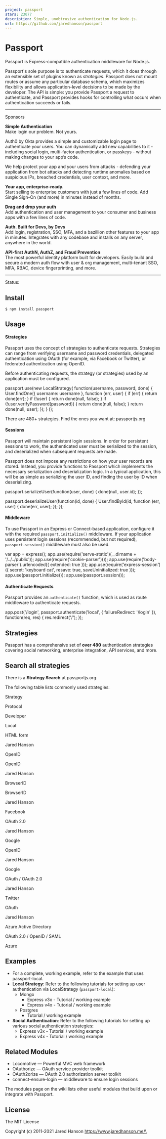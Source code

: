 ```yaml
---
project: passport
stars: 23077
description: Simple, unobtrusive authentication for Node.js.
url: https://github.com/jaredhanson/passport
---
```


Passport
========

Passport is Express\-compatible authentication middleware for Node.js.

Passport's sole purpose is to authenticate requests, which it does through an extensible set of plugins known as _strategies_. Passport does not mount routes or assume any particular database schema, which maximizes flexibility and allows application-level decisions to be made by the developer. The API is simple: you provide Passport a request to authenticate, and Passport provides hooks for controlling what occurs when authentication succeeds or fails.

* * *

Sponsors  

**Simple Authentication**  
Make login our problem. Not yours.

Auth0 by Okta provides a simple and customizable login page to authenticate your users. You can dynamically add new capabilities to it - including social login, multi-factor authentication, or passkeys - without making changes to your app’s code.

We help protect your app and your users from attacks - defending your application from bot attacks and detecting runtime anomalies based on suspicious IPs, breached credentials, user context, and more.

  

**Your app, enterprise-ready.**  
Start selling to enterprise customers with just a few lines of code. Add Single Sign-On (and more) in minutes instead of months.

  

**Drag and drop your auth**  
Add authentication and user management to your consumer and business apps with a few lines of code.

  

**Auth. Built for Devs, by Devs**  
Add login, registration, SSO, MFA, and a bazillion other features to your app in minutes. Integrates with any codebase and installs on any server, anywhere in the world.

  

**API-first AuthN, AuthZ, and Fraud Prevention**  
The most powerful identity platform built for developers. Easily build and secure a modern auth flow with user & org management, multi-tenant SSO, MFA, RBAC, device fingerprinting, and more.

* * *

Status:

Install
-------

```
$ npm install passport
```

Usage
-----

#### Strategies

Passport uses the concept of strategies to authenticate requests. Strategies can range from verifying username and password credentials, delegated authentication using OAuth (for example, via Facebook or Twitter), or federated authentication using OpenID.

Before authenticating requests, the strategy (or strategies) used by an application must be configured.

passport.use(new LocalStrategy(
  function(username, password, done) {
    User.findOne({ username: username }, function (err, user) {
      if (err) { return done(err); }
      if (!user) { return done(null, false); }
      if (!user.verifyPassword(password)) { return done(null, false); }
      return done(null, user);
    });
  }
));

There are 480+ strategies. Find the ones you want at: passportjs.org

#### Sessions

Passport will maintain persistent login sessions. In order for persistent sessions to work, the authenticated user must be serialized to the session, and deserialized when subsequent requests are made.

Passport does not impose any restrictions on how your user records are stored. Instead, you provide functions to Passport which implements the necessary serialization and deserialization logic. In a typical application, this will be as simple as serializing the user ID, and finding the user by ID when deserializing.

passport.serializeUser(function(user, done) {
  done(null, user.id);
});

passport.deserializeUser(function(id, done) {
  User.findById(id, function (err, user) {
    done(err, user);
  });
});

#### Middleware

To use Passport in an Express or Connect\-based application, configure it with the required `passport.initialize()` middleware. If your application uses persistent login sessions (recommended, but not required), `passport.session()` middleware must also be used.

var app \= express();
app.use(require('serve-static')(\_\_dirname + '/../../public'));
app.use(require('cookie-parser')());
app.use(require('body-parser').urlencoded({ extended: true }));
app.use(require('express-session')({ secret: 'keyboard cat', resave: true, saveUninitialized: true }));
app.use(passport.initialize());
app.use(passport.session());

#### Authenticate Requests

Passport provides an `authenticate()` function, which is used as route middleware to authenticate requests.

app.post('/login', 
  passport.authenticate('local', { failureRedirect: '/login' }),
  function(req, res) {
    res.redirect('/');
  });

Strategies
----------

Passport has a comprehensive set of **over 480** authentication strategies covering social networking, enterprise integration, API services, and more.

Search all strategies
---------------------

There is a **Strategy Search** at passportjs.org

The following table lists commonly used strategies:

Strategy

Protocol

Developer

Local

HTML form

Jared Hanson

OpenID

OpenID

Jared Hanson

BrowserID

BrowserID

Jared Hanson

Facebook

OAuth 2.0

Jared Hanson

Google

OpenID

Jared Hanson

Google

OAuth / OAuth 2.0

Jared Hanson

Twitter

OAuth

Jared Hanson

Azure Active Directory

OAuth 2.0 / OpenID / SAML

Azure

Examples
--------

-   For a complete, working example, refer to the example that uses passport-local.
-   **Local Strategy**: Refer to the following tutorials for setting up user authentication via LocalStrategy (`passport-local`):
    -   Mongo
        -   Express v3x - Tutorial / working example
        -   Express v4x - Tutorial / working example
    -   Postgres
        -   Tutorial / working example
-   **Social Authentication**: Refer to the following tutorials for setting up various social authentication strategies:
    -   Express v3x - Tutorial / working example
    -   Express v4x - Tutorial / working example

Related Modules
---------------

-   Locomotive — Powerful MVC web framework
-   OAuthorize — OAuth service provider toolkit
-   OAuth2orize — OAuth 2.0 authorization server toolkit
-   connect-ensure-login — middleware to ensure login sessions

The modules page on the wiki lists other useful modules that build upon or integrate with Passport.

License
-------

The MIT License

Copyright (c) 2011-2021 Jared Hanson <https://www.jaredhanson.me/\>
